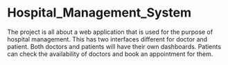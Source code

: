 # Hospital_Management_System

The project is all about a web application that is used for the purpose of hospital management. This has two interfaces different for doctor and patient. Both doctors and patients will have their own dashboards. Patients can check the availability of doctors and book an appointment for them.